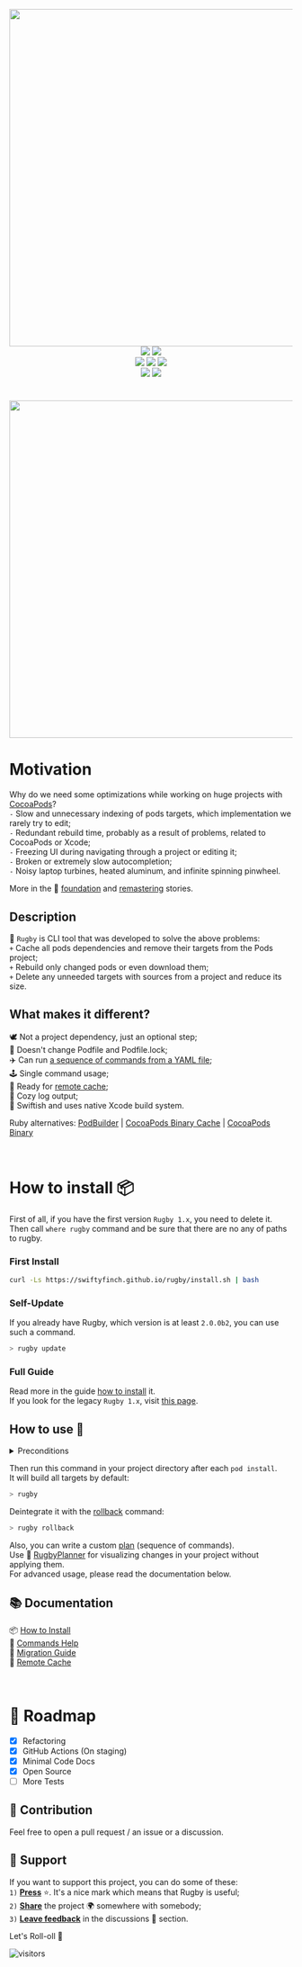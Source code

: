 <p align="center">
  <img src="https://user-images.githubusercontent.com/64660122/140398205-9328806e-897d-483d-a898-c90f66840196.png" width=600 />
  <br>
  <img src="https://img.shields.io/badge/Platform-macOS-2679eb" />
  <a href="https://swiftpackageindex.com/swiftyfinch/Rugby"><img src="https://img.shields.io/endpoint?url=https%3A%2F%2Fswiftpackageindex.com%2Fapi%2Fpackages%2Fswiftyfinch%2FRugby%2Fbadge%3Ftype%3Dswift-versions" /></a>
  <br>
  <a href="https://swiftpackageindex.com/swiftyfinch/Rugby/main/documentation/rugbyfoundation"><img src="https://img.shields.io/badge/Docs-4BA057?logo=googledocs&logoColor=white" /></a>
  <a href="https://app.codecov.io/gh/swiftyfinch/Rugby"><img src="https://img.shields.io/codecov/c/github/swiftyfinch/rugby/main?label=Coverage"></a>
  <a href="https://tooomm.github.io/github-release-stats/?username=swiftyfinch&repository=Rugby"><img src="https://img.shields.io/github/downloads/swiftyfinch/Rugby/total?label=Downloads&logo=github"></a>
  <br>
  <img src="https://img.shields.io/badge/Press_★_to_pay_respects-fff?logo=github&logoColor=black" />
  <a href="https://twitter.com/swiftyfinch"><img src="https://img.shields.io/badge/SwiftyFinch-blue?logo=twitter&logoColor=white" /></a>
</h1>

<h1></h1>

<p align="center">
  <img src="https://user-images.githubusercontent.com/64660122/230763146-d467dafb-252c-46ce-93d6-f2309e5aabc8.gif" width=600>
</p>

# Motivation

Why do we need some optimizations while working on huge projects with [CocoaPods](https://github.com/CocoaPods/CocoaPods)?\
`-` Slow and unnecessary indexing of pods targets, which implementation we rarely try to edit;\
`-` Redundant rebuild time, probably as a result of problems, related to CocoaPods or Xcode;\
`-` Freezing UI during navigating through a project or editing it;\
`-` Broken or extremely slow autocompletion;\
`-` Noisy laptop turbines, heated aluminum, and infinite spinning pinwheel.

More in the 📖 [foundation](https://swiftyfinch.github.io/en/2021-03-09-rugby-story/) and [remastering](https://swiftyfinch.github.io/en/2023-04-22-rugby-remastered/) stories.

## Description

🏈 `Rugby` is CLI tool that was developed to solve the above problems:\
`+` Cache all pods dependencies and remove their targets from the Pods project;\
`+` Rebuild only changed pods or even download them;\
`+` Delete any unneeded targets with sources from a project and reduce its size.

## What makes it different?

🕊 Not a project dependency, just an optional step;\
🌱 Doesn't change Podfile and Podfile.lock;\
✈️ Can run [a sequence of commands from a YAML file](Docs/commands-help/plan.md);\
🕹️ Single command usage;\
🐳 Ready for [remote cache](Docs/remote-cache.md);\
🧣 Cozy log output;\
🚀 Swiftish and uses native Xcode build system.

Ruby alternatives: [PodBuilder](https://github.com/Subito-it/PodBuilder) | [CocoaPods Binary Cache](https://github.com/grab/cocoapods-binary-cache) | [CocoaPods Binary](https://github.com/leavez/cocoapods-binary)

<br>

# How to install 📦

First of all, if you have the first version `Rugby 1.x`, you need to delete it.\
Then call `where rugby` command and be sure that there are no any of paths to rugby.

### First Install

```sh
curl -Ls https://swiftyfinch.github.io/rugby/install.sh | bash
```

### Self-Update

If you already have Rugby, which version is at least `2.0.0b2`, you can use such a command.

```sh
> rugby update
```

### Full Guide

Read more in the guide [how to install](Docs/how-to-install.md) it.\
If you look for the legacy `Rugby 1.x`, visit [this page](https://github.com/swiftyfinch/Rugby/tree/1.23.0#how-to-install-).

## How to use 🏈

<details><summary>Preconditions</summary>
<p>

1. Before using Rugby you should be sure that your project source code is finalized.\
   🔸 For example: if you use `SwiftGen`, run it before calling Rugby.\
   Otherwise, your source code will be modified during building with Rugby. Then the hashes of binaries will not be suited;
2. Be sure that all your pods (including development) are ready to build standalone.\
   Otherwise, you can get a state when one of them can't be reused correctly without the source of its dependencies.\
   As a temporary workaround, you can exclude some pods like `rugby -e BadPod`.\
   🔸 For example: if some of your pods use incorrect headers.

<hr>
</p>
</details>

Then run this command in your project directory after each `pod install`.\
It will build all targets by default:
```sh
> rugby
```

Deintegrate it with the [rollback](Docs/commands-help/rollback.md) command:
```sh
> rugby rollback
```

Also, you can write a custom [plan](Docs/commands-help/plan.md) (sequence of commands).\
Use 🏈 [RugbyPlanner](https://github.com/swiftyfinch/RugbyPlanner) for visualizing changes in your project without applying them.\
For advanced usage, please read the documentation below.

## 📚 Documentation

📦 [How to Install](Docs/how-to-install.md)\
📖 [Commands Help](Docs/commands-help/README.md)\
🚏 [Migration Guide](Docs/migration-guide.md)\
🐳 [Remote Cache](Docs/remote-cache.md)

<br>

# 🎯 Roadmap

- [x] Refactoring
- [x] GitHub Actions (On staging)
- [x] Minimal Code Docs
- [x] Open Source
- [ ] More Tests

## 🤝 Contribution

Feel free to open a pull request / an issue or a discussion.

## 📮 Support

If you want to support this project, you can do some of these:\
`1)` <ins><b>Press</b></ins> ⭐️. It's a nice mark which means that Rugby is useful;\
`2)` <ins><b>Share</b></ins> the project 🌍 somewhere with somebody;\
`3)` <ins><b>Leave feedback</b></ins> in the discussions 💬 section.

Let's Roll-oll 🏈
<br>

![visitors](https://visitor-badge.laobi.icu/badge?page_id=swiftyfinch.rugby&left_text=Views)
